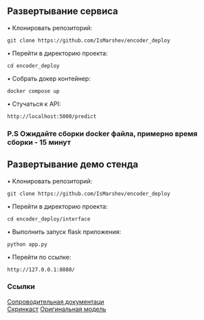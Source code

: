 <h2>Развертывание сервиса</h2>
•  Клонировать репозиторий:

	git clone https://github.com/IsMarshev/encoder_deploy

•  Перейти в директорию проекта:

	cd encoder_deploy

•  Собрать докер контейнер:

	docker compose up
 
 •  Стучаться к API:

	http://localhost:5000/predict
 
<h3>P.S Ожидайте сборки docker файла, примерно время сборки - 15 минут</h3>
<h2>Развертывание демо стенда</h2>
•  Клонировать репозиторий:

	git clone https://github.com/IsMarshev/encoder_deploy

•  Перейти в директорию проекта:

	cd encoder_deploy/interface

•  Выполнить запуск flask приложения:

	python app.py
 
 •  Перейти по ссылке:

  	http://127.0.0.1:8080/
   
<h3>Cсылки </h3>
	 <a href = "https://disk.yandex.ru/i/fZYwqZi20gFfGw">Сопроводительная документаци</a><br>
 	 <a href = "https://disk.yandex.ru/i/QsSPS9zE9xmvAw">Скринкаст</a>
   	 <a href = "https://disk.yandex.ru/d/Hfl89bJK1Wv9Ag">Оригинальная модель</a>
